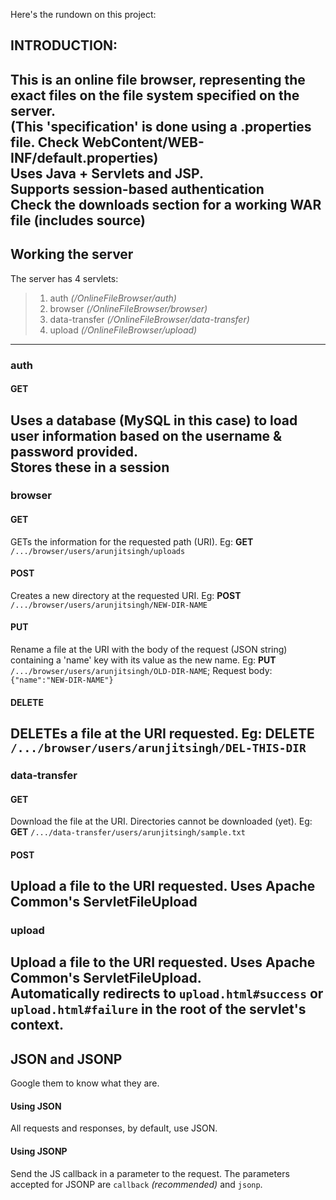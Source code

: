Here's the rundown on this project:
## INTRODUCTION:
This is an online file browser, representing the exact files on the file system specified on the server.  
(This 'specification' is done using a .properties file. Check WebContent/WEB-INF/default.properties)  
Uses Java + Servlets and JSP.  
Supports session-based authentication  
Check the downloads section for a working WAR file (includes source)
---
## Working the server
The server has 4 servlets:  
> 1. auth _(/OnlineFileBrowser/auth)_
> 2. browser _(/OnlineFileBrowser/browser)_
> 3. data-transfer _(/OnlineFileBrowser/data-transfer)_
> 4. upload _(/OnlineFileBrowser/upload)_

---
### auth
#### GET
Uses a database (MySQL in this case) to load user information based on the username & password provided.  
Stores these in a session
---
### browser
#### GET
GETs the information for the requested path (URI). Eg: **GET** `/.../browser/users/arunjitsingh/uploads`
#### POST
Creates a new directory at the requested URI. Eg: **POST** `/.../browser/users/arunjitsingh/NEW-DIR-NAME`
#### PUT
Rename a file at the URI with the body of the request (JSON string) containing a 'name' key with its value as the new name.
Eg: **PUT** `/.../browser/users/arunjitsingh/OLD-DIR-NAME`; Request body: `{"name":"NEW-DIR-NAME"}`
#### DELETE
DELETEs a file at the URI requested. Eg: **DELETE** `/.../browser/users/arunjitsingh/DEL-THIS-DIR`
---
### data-transfer
#### GET
Download the file at the URI. Directories cannot be downloaded (yet).
Eg: **GET** `/.../data-transfer/users/arunjitsingh/sample.txt`
#### POST
Upload a file to the URI requested. Uses Apache Common's ServletFileUpload
---
### upload
Upload a file to the URI requested. Uses Apache Common's ServletFileUpload.  
Automatically redirects to `upload.html#success` or `upload.html#failure` in the root of the servlet's context.
---
## JSON and JSONP
Google them to know what they are.
#### Using JSON
All requests and responses, by default, use JSON.
#### Using JSONP
Send the JS callback in a parameter to the request. The parameters accepted for JSONP are `callback` _(recommended)_ and `jsonp`.
